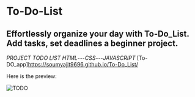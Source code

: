 # To-Do-List
## Effortlessly organize your day with To-Do_List. Add tasks, set deadlines a beginner project.
_PROJECT TODO LIST_ 
 *HTML*---*CSS*---*JAVASCRIPT*
 [To-DO_app]https://soumyajit9696.github.io/To-Do_List/

Here is the preview:


![TODO](https://github.com/Soumyajit9696/To-Do_List/assets/94384694/d558985f-e8ba-4eeb-9e8b-aae6bad94a56)
